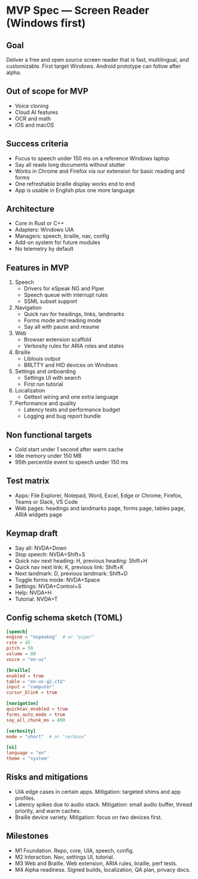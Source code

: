 
# MVP Spec — Screen Reader (Windows first)

## Goal
Deliver a free and open source screen reader that is fast, multilingual, and customizable. First target Windows. Android prototype can follow after alpha.

## Out of scope for MVP
- Voice cloning
- Cloud AI features
- OCR and math
- iOS and macOS

## Success criteria
- Focus to speech under 150 ms on a reference Windows laptop
- Say all reads long documents without stutter
- Works in Chrome and Firefox via our extension for basic reading and forms
- One refreshable braille display works end to end
- App is usable in English plus one more language

## Architecture
- Core in Rust or C++
- Adapters: Windows UIA
- Managers: speech, braille, nav, config
- Add-on system for future modules
- No telemetry by default

## Features in MVP
1. Speech
   - Drivers for eSpeak NG and Piper
   - Speech queue with interrupt rules
   - SSML subset support
2. Navigation
   - Quick nav for headings, links, landmarks
   - Forms mode and reading mode
   - Say all with pause and resume
3. Web
   - Browser extension scaffold
   - Verbosity rules for ARIA roles and states
4. Braille
   - Liblouis output
   - BRLTTY and HID devices on Windows
5. Settings and onboarding
   - Settings UI with search
   - First run tutorial
6. Localization
   - Gettext wiring and one extra language
7. Performance and quality
   - Latency tests and performance budget
   - Logging and bug report bundle

## Non functional targets
- Cold start under 1 second after warm cache
- Idle memory under 150 MB
- 95th percentile event to speech under 150 ms

## Test matrix
- Apps: File Explorer, Notepad, Word, Excel, Edge or Chrome, Firefox, Teams or Slack, VS Code
- Web pages: headings and landmarks page, forms page, tables page, ARIA widgets page

## Keymap draft
- Say all: NVDA+Down
- Stop speech: NVDA+Shift+S
- Quick nav next heading: H, previous heading: Shift+H
- Quick nav next link: K, previous link: Shift+K
- Next landmark: D, previous landmark: Shift+D
- Toggle forms mode: NVDA+Space
- Settings: NVDA+Control+S
- Help: NVDA+H
- Tutorial: NVDA+T

## Config schema sketch (TOML)
```toml
[speech]
engine = "espeakng"  # or "piper"
rate = 45
pitch = 50
volume = 80
voice = "en-us"

[braille]
enabled = true
table = "en-us-g2.ctb"
input = "computer"
cursor_blink = true

[navigation]
quicknav_enabled = true
forms_auto_mode = true
say_all_chunk_ms = 800

[verbosity]
mode = "short"  # or "verbose"

[ui]
language = "en"
theme = "system"
```

## Risks and mitigations
- UIA edge cases in certain apps. Mitigation: targeted shims and app profiles.
- Latency spikes due to audio stack. Mitigation: small audio buffer, thread priority, and warm caches.
- Braille device variety. Mitigation: focus on two devices first.

## Milestones
- M1 Foundation. Repo, core, UIA, speech, config.
- M2 Interaction. Nav, settings UI, tutorial.
- M3 Web and Braille. Web extension, ARIA rules, braille, perf tests.
- M4 Alpha readiness. Signed builds, localization, QA plan, privacy docs.


